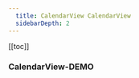```yaml
---
  title: CalendarView CalendarView
  sidebarDepth: 2
---
```

  
[[toc]]

### CalendarView-DEMO 

<fv-CalendarView>
</fv-CalendarView>
  
